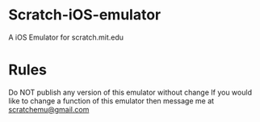 # Scratch-iOS-emulator
A iOS Emulator for scratch.mit.edu

# Rules
Do NOT publish any version of this emulator without change
If you would like to change a function of this emulator then message me at scratchemu@gmail.com
